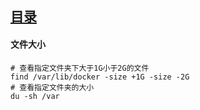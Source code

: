 ## [目录](/index.md)

#### 文件大小

```shell
# 查看指定文件夹下大于1G小于2G的文件
find /var/lib/docker -size +1G -size -2G
# 查看指定文件夹的大小
du -sh /var
```

